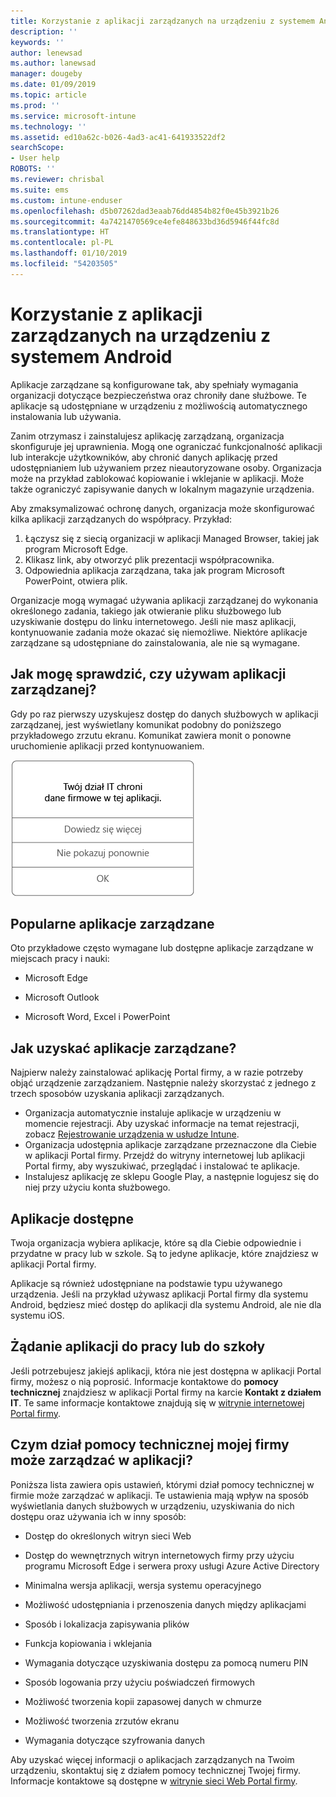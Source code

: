 ```yaml
---
title: Korzystanie z aplikacji zarządzanych na urządzeniu z systemem Android | Microsoft Docs
description: ''
keywords: ''
author: lenewsad
ms.author: lanewsad
manager: dougeby
ms.date: 01/09/2019
ms.topic: article
ms.prod: ''
ms.service: microsoft-intune
ms.technology: ''
ms.assetid: ed10a62c-b026-4ad3-ac41-641933522df2
searchScope:
- User help
ROBOTS: ''
ms.reviewer: chrisbal
ms.suite: ems
ms.custom: intune-enduser
ms.openlocfilehash: d5b07262dad3eaab76dd4854b82f0e45b3921b26
ms.sourcegitcommit: 4a7421470569ce4efe848633bd36d5946f44fc8d
ms.translationtype: HT
ms.contentlocale: pl-PL
ms.lasthandoff: 01/10/2019
ms.locfileid: "54203505"
---
```

# <a name="use-managed-apps-on-your-android-device"></a>Korzystanie z aplikacji zarządzanych na urządzeniu z systemem Android
Aplikacje zarządzane są konfigurowane tak, aby spełniały wymagania organizacji dotyczące bezpieczeństwa oraz chroniły dane służbowe. Te aplikacje są udostępniane w urządzeniu z możliwością automatycznego instalowania lub używania. 

Zanim otrzymasz i zainstalujesz aplikację zarządzaną, organizacja skonfiguruje jej uprawnienia. Mogą one ograniczać funkcjonalność aplikacji lub interakcje użytkowników, aby chronić danych aplikację przed udostępnianiem lub używaniem przez nieautoryzowane osoby. Organizacja może na przykład zablokować kopiowanie i wklejanie w aplikacji. Może także ograniczyć zapisywanie danych w lokalnym magazynie urządzenia.

Aby zmaksymalizować ochronę danych, organizacja może skonfigurować kilka aplikacji zarządzanych do współpracy. Przykład:
1. Łączysz się z siecią organizacji w aplikacji Managed Browser, takiej jak program Microsoft Edge.
2. Klikasz link, aby otworzyć plik prezentacji współpracownika.
3. Odpowiednia aplikacja zarządzana, taka jak program Microsoft PowerPoint, otwiera plik.

Organizacje mogą wymagać używania aplikacji zarządzanej do wykonania określonego zadania, takiego jak otwieranie pliku służbowego lub uzyskiwanie dostępu do linku internetowego. Jeśli nie masz aplikacji, kontynuowanie zadania może okazać się niemożliwe. Niektóre aplikacje zarządzane są udostępniane do zainstalowania, ale nie są wymagane.

## <a name="how-do-i-know-im-using-a-managed-app"></a>Jak mogę sprawdzić, czy używam aplikacji zarządzanej?
Gdy po raz pierwszy uzyskujesz dostęp do danych służbowych w aplikacji zarządzanej, jest wyświetlany komunikat podobny do poniższego przykładowego zrzutu ekranu. Komunikat zawiera monit o ponowne uruchomienie aplikacji przed kontynuowaniem.

![Zrzut ekranu przedstawiający komunikat wyświetlany, gdy użytkownik otwiera aplikację zarządzaną w urządzeniu. Komunikat to: „Twoja organizacja nie chroni teraz danych w tej aplikacji. Aby kontynuować, musisz ponownie uruchomić aplikację”. Pod komunikatem znajduje się przycisk OK.](./media/managed-apps-message.png)

## <a name="commonly-managed-apps"></a>Popularne aplikacje zarządzane  
Oto przykładowe często wymagane lub dostępne aplikacje zarządzane w miejscach pracy i nauki:

-   Microsoft Edge

-   Microsoft Outlook

-   Microsoft Word, Excel i PowerPoint

## <a name="how-do-i-get-managed-apps"></a>Jak uzyskać aplikacje zarządzane?
Najpierw należy zainstalować aplikację Portal firmy, a w razie potrzeby objąć urządzenie zarządzaniem. Następnie należy skorzystać z jednego z trzech sposobów uzyskania aplikacji zarządzanych.
* Organizacja automatycznie instaluje aplikacje w urządzeniu w momencie rejestracji. Aby uzyskać informacje na temat rejestracji, zobacz [Rejestrowanie urządzenia w usłudze Intune](enroll-your-device-in-Intune-android.md).
* Organizacja udostępnia aplikacje zarządzane przeznaczone dla Ciebie w aplikacji Portal firmy. Przejdź do witryny internetowej lub aplikacji Portal firmy, aby wyszukiwać, przeglądać i instalować te aplikacje. 
* Instalujesz aplikację ze sklepu Google Play, a następnie logujesz się do niej przy użyciu konta służbowego.  

 ## <a name="available-apps"></a>Aplikacje dostępne   
 Twoja organizacja wybiera aplikacje, które są dla Ciebie odpowiednie i przydatne w pracy lub w szkole. Są to jedyne aplikacje, które znajdziesz w aplikacji Portal firmy.   

 Aplikacje są również udostępniane na podstawie typu używanego urządzenia. Jeśli na przykład używasz aplikacji Portal firmy dla systemu Android, będziesz mieć dostęp do aplikacji dla systemu Android, ale nie dla systemu iOS.   

 ## <a name="request-an-app-for-work-or-school"></a>Żądanie aplikacji do pracy lub do szkoły   
 Jeśli potrzebujesz jakiejś aplikacji, która nie jest dostępna w aplikacji Portal firmy, możesz o nią poprosić. Informacje kontaktowe do **pomocy technicznej** znajdziesz w aplikacji Portal firmy na karcie **Kontakt z działem IT**. Te same informacje kontaktowe znajdują się w [witrynie internetowej Portal firmy](https://go.microsoft.com/fwlink/?linkid=2010980).   

## <a name="what-can-my-company-support-manage-in-an-app"></a>Czym dział pomocy technicznej mojej firmy może zarządzać w aplikacji?  
Poniższa lista zawiera opis ustawień, którymi dział pomocy technicznej w firmie może zarządzać w aplikacji. Te ustawienia mają wpływ na sposób wyświetlania danych służbowych w urządzeniu, uzyskiwania do nich dostępu oraz używania ich w inny sposób:

* Dostęp do określonych witryn sieci Web  

* Dostęp do wewnętrznych witryn internetowych firmy przy użyciu programu Microsoft Edge i serwera proxy usługi Azure Active Directory  

* Minimalna wersja aplikacji, wersja systemu operacyjnego

* Możliwość udostępniania i przenoszenia danych między aplikacjami  

* Sposób i lokalizacja zapisywania plików  

* Funkcja kopiowania i wklejania  

* Wymagania dotyczące uzyskiwania dostępu za pomocą numeru PIN  

* Sposób logowania przy użyciu poświadczeń firmowych  

* Możliwość tworzenia kopii zapasowej danych w chmurze  

* Możliwość tworzenia zrzutów ekranu  

* Wymagania dotyczące szyfrowania danych  

Aby uzyskać więcej informacji o aplikacjach zarządzanych na Twoim urządzeniu, skontaktuj się z działem pomocy technicznej Twojej firmy. Informacje kontaktowe są dostępne w [witrynie sieci Web Portal firmy](https://go.microsoft.com/fwlink/?linkid=2010980).
